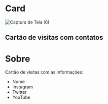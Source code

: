 # Card


![Captura de Tela (6)](https://user-images.githubusercontent.com/100890415/162588697-b4bd968e-b8aa-461a-ab42-7f71f02c7b46.png)


<h2> Cartão de visitas com contatos </h2>

<h1> Sobre </h1>
  Cartão de visitas com as informações:

  + Nome 
  + Instagram 
  + Twitter
  + YouTube


